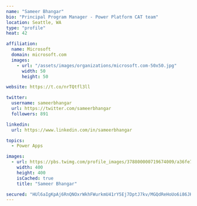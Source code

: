 ```yaml
---
name: "Sameer Bhangar"
bio: "Principal Program Manager - Power Platform CAT team"
location: Seattle, WA
type: "profile"
heat: 42

affiliation:
  name: Microsoft
  domain: microsoft.com
  images:
    - url: "/assets/images/organizations/microsoft.com-50x50.jpg"
      width: 50
      height: 50

website: https://t.co/nrTQtfl3ll

twitter:
  username: sameerbhangar
  url: https://twitter.com/sameerbhangar
  followers: 891

linkedin:
  url: https://www.linkedin.com/in/sameerbhangar

topics:
  - Power Apps

images:
  - url: https://pbs.twimg.com/profile_images/378800000719674009/a36fe7ddfab1778b76e5793772e43798_400x400.jpeg
    width: 400
    height: 400
    isCached: true
    title: "Sameer Bhangar"

secured: "HUl6aIgKpAj6RnQNOxrWkhFWurkmU41rY5Ej7DptJ7kv/MGQdReHoUo6i86JKkMUMIFpOHO+sR2MS0NppcQ8kZa9KkNWHTrJkTOcqCGj+di6YOd3o6X7/Drqeu7owW/6OaxSWu+vTW1+r4UipuyqpzOqtbO6tUq0lkdoqv8NTpU7OyG85b2LqG2quHmko/cd79NAdr2drGXlCAbHNlc1wsKJr8bWFU/SQx2ysn8e+Tf4qFC15Vh1DQYu5DClOE0cGcwaBkHBsAQxz2b5owBeHCOCgzGu91bfjOj7Xc/Yb9SZRGBRnlMHhjSqXSSOWIWw34e0qfJvXHt2UcTxaDTDCuVw628IexejnFxM28PtefcsYZOb/Snd2/KchaGGNvFGhrG4bMhM+v6mv+591r2mww==;abHsLxqGlwfvDOJtcsW2MA=="
---
```


